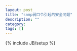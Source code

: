```yaml
---
layout: post
title: "snmp弱口令引起的安全问题"
description: ""
category: 
tags: []
---
```

{% include JB/setup %}

